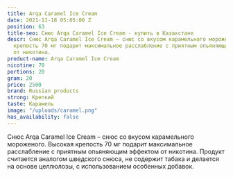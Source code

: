 ```yaml
---
title: Arqa Caramel Ice Cream
date: 2021-11-18 05:05:00 Z
position: 63
title-seo: Снюс Arqa Caramel Ice Cream - купить в Казахстане
descr: Снюс Arqa Caramel Ice Cream – снюс со вкусом карамельного мороженого. Высокая
  крепость 70 мг подарит максимальное расслабление с приятным опьяняющим эффектом
  от никотина.
product-name: Arqa Caramel Ice Cream
nicotine: 70
portions: 20
gram: 20
price: 2500
brand: Russian products
strong: Крепкий
taste: Карамель
image: "/uploads/caramel.png"
has_availability: false
---
```


Снюс Arqa Caramel Ice Cream – снюс со вкусом карамельного мороженого. Высокая крепость 70 мг подарит максимальное расслабление с приятным опьяняющим эффектом от никотина. Продукт считается аналогом шведского снюса, не содержит табака и делается на основе целлюлозы, с использованием особенных добавок.